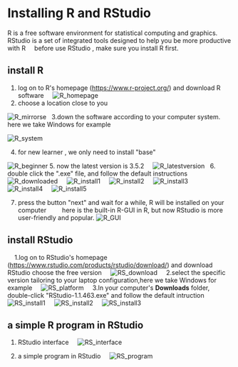 
# Installing R and RStudio
R is a free software environment for statistical computing and graphics.
&nbsp;
&nbsp;
RStudio is a set of integrated tools designed to help you be more productive with R
&nbsp;
&nbsp;
before use RStudio , make sure you install R first.
&nbsp;
&nbsp;
## install R 

1. log on to R's homepage (https://www.r-project.org/) and download R software
&nbsp;
&nbsp;
![R_homepage](https://github.com/trustxiaoqinwang/Microeconometrics_TA_Session/blob/master/Session1/Figures/R_homepage.png)
2. choose a location close to you
&nbsp;
&nbsp;

![R_mirrorse](https://github.com/trustxiaoqinwang/Microeconometrics_TA_Session/blob/master/Session1/Figures/R_mirrors.png)
&nbsp;
3.down the software according to your computer system. here we take Windows for example
&nbsp;
&nbsp;

![R_system](https://github.com/trustxiaoqinwang/Microeconometrics_TA_Session/blob/master/Session1/Figures/R_system.png)
&nbsp;

4. for new learner , we only need to install "base"
&nbsp;
&nbsp;

![R_beginner](https://github.com/trustxiaoqinwang/Microeconometrics_TA_Session/blob/master/Session1/Figures/R_beginner.png)
5. now the latest version is 3.5.2
&nbsp;
&nbsp;
![R_latestversion](https://github.com/trustxiaoqinwang/Microeconometrics_TA_Session/blob/master/Session1/Figures/R_latestversion.png)
&nbsp;
6. double click the ".exe" file, and follow the default instructions
&nbsp;
&nbsp;
![R_downloaded](https://github.com/trustxiaoqinwang/Microeconometrics_TA_Session/blob/master/Session1/Figures/R_downloaded.png)
&nbsp;
&nbsp;
![R_install1](https://github.com/trustxiaoqinwang/Microeconometrics_TA_Session/blob/master/Session1/Figures/R_install1.png)
&nbsp;
&nbsp;
![R_install2](https://github.com/trustxiaoqinwang/Microeconometrics_TA_Session/blob/master/Session1/Figures/R_install2.png)
&nbsp;
&nbsp;
![R_install3](https://github.com/trustxiaoqinwang/Microeconometrics_TA_Session/blob/master/Session1/Figures/R_install3.png)
&nbsp;
&nbsp;
![R_install4](https://github.com/trustxiaoqinwang/Microeconometrics_TA_Session/blob/master/Session1/Figures/R_install4.png)
&nbsp;
&nbsp;
![R_install5](https://github.com/trustxiaoqinwang/Microeconometrics_TA_Session/blob/master/Session1/Figures/R_install5.png)
&nbsp;
&nbsp;

7. press the button "next" and wait for a while, R will be installed on your computer
&nbsp;
&nbsp;
&nbsp;
&nbsp;
here is the built-in R-GUI in R, but now RStudio is more user-friendly and popular.
![R_GUI](https://github.com/trustxiaoqinwang/Microeconometrics_TA_Session/blob/master/Session1/Figures/R_GUI.png)

## install RStudio
&nbsp;
&nbsp;
1.log on to RStudio's homepage (https://www.rstudio.com/products/rstudio/download/) and download RStudio 
 choose the free version
&nbsp;
&nbsp;
![RS_download](https://github.com/trustxiaoqinwang/Microeconometrics_TA_Session/blob/master/Session1/Figures/RS_download.png)
&nbsp;
&nbsp;
2.select the specific version tailoring to your laptop configuration,here we take Windows for example
&nbsp;
&nbsp;
 ![RS_platform](https://github.com/trustxiaoqinwang/Microeconometrics_TA_Session/blob/master/Session1/Figures/RS_platform.png)
&nbsp;
&nbsp;
3.In your computer's **Downloads** folder, double-click "RStudio-1.1.463.exe" and follow the default intruction
&nbsp;
&nbsp;
![RS_install1](https://github.com/trustxiaoqinwang/Microeconometrics_TA_Session/blob/master/Session1/Figures/RS_install1.png)
&nbsp;
&nbsp;
![RS_install2](https://github.com/trustxiaoqinwang/Microeconometrics_TA_Session/blob/master/Session1/Figures/RS_install2.png)
&nbsp;
&nbsp;
![RS_install3](https://github.com/trustxiaoqinwang/Microeconometrics_TA_Session/blob/master/Session1/Figures/RS_install3.png)


##  a simple R program in RStudio
1. RStudio interface
&nbsp;
&nbsp;
![RS_interface](https://github.com/trustxiaoqinwang/Microeconometrics_TA_Session/blob/master/Session1/Figures/RS_interface.png)

2. a simple program in RStudio
&nbsp;
&nbsp;
![RS_program](https://github.com/trustxiaoqinwang/Microeconometrics_TA_Session/blob/master/Session1/Figures/RS_program.png)


